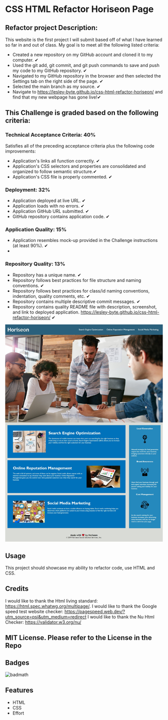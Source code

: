 # CSS HTML Refactor Horiseon Page

## Refactor project Description:

This website is the first project I will submit based off of what I have learned so far in and out of class.
My goal is to meet all the following listed criteria:

- Created a new repository on my GitHub account and cloned it to my computer. ✔
- Used the git add, git commit, and git push commands to save and push my code to my GitHub repository. ✔
- Navigated to my GitHub repository in the browser and then selected the Settings tab on the right side of the page. ✔
- Selected the main branch as my source. ✔
- Navigate to <https://lesley-byte.github.io/css-html-refactor-horiseon/> and find that my new webpage has gone live!✔

## This Challenge is graded based on the following criteria:

### Technical Acceptance Criteria: 40%

Satisfies all of the preceding acceptance criteria plus the following code improvements:

- Application's links all function correctly. ✔
- Application's CSS selectors and properties are consolidated and organized to follow semantic structure.✔
- Application's CSS file is properly commented. ✔

### Deployment: 32%

- Application deployed at live URL. ✔
- Application loads with no errors. ✔
- Application GitHub URL submitted. ✔
- GitHub repository contains application code. ✔

### Application Quality: 15%

- Application resembles mock-up provided in the Challenge instructions (at least 90%). ✔
-

### Repository Quality: 13%

- Repository has a unique name. ✔
- Repository follows best practices for file structure and naming conventions. ✔
- Repository follows best practices for class/id naming conventions, indentation, quality comments, etc. ✔
- Repository contains multiple descriptive commit messages. ✔
- Repository contains quality README file with description, screenshot, and link to deployed application. <https://lesley-byte.github.io/css-html-refactor-horiseon/> ✔

![Screenshot of my deployed website](assets/images/screenshot.png)

## Usage

This project should showcase my ability to refactor code, use HTML and CSS.

## Credits

I would like to thank the Html living standard: <https://html.spec.whatwg.org/multipage/>.
I would like to thank the Google speed test website checker: <https://pagespeed.web.dev/?utm_source=psi&utm_medium=redirect>
I would like to thank the Nu Html Checker: <https://validator.w3.org/nu/>

## MIT License. Please refer to the License in the Repo

## Badges

![badmath](https://img.shields.io/badge/bootcamp-education-red)

## Features

- HTML
- CSS
- Effort
